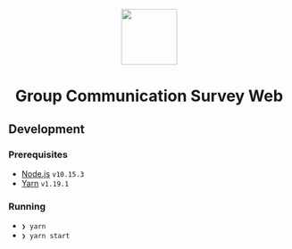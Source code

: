 <p align="center">
  <img src="https://user-images.githubusercontent.com/11808903/70377654-1118c680-1917-11ea-86ca-e011f33de46e.png" width="100"/>
</p>

<h1 align="center">Group Communication Survey Web</h1>

## Development

### Prerequisites

- [Node.js](https://nodejs.org/en) `v10.15.3`
- [Yarn](https://yarnpkg.com/lang/en/) `v1.19.1`

### Running

- `❯ yarn`
- `❯ yarn start`
